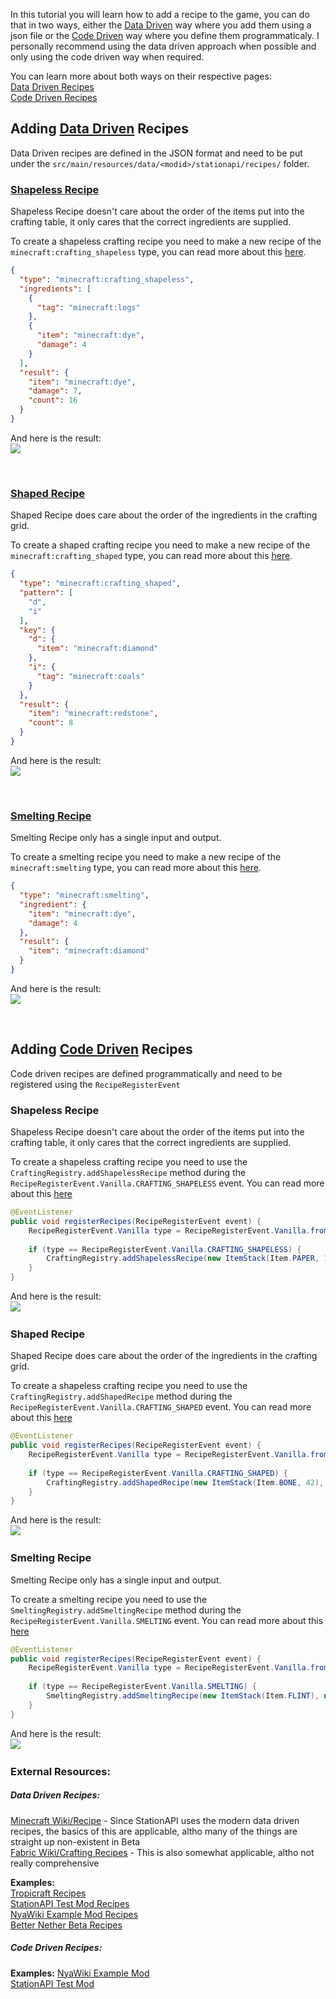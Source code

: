 In this tutorial you will learn how to add a recipe to the game, you can do that in two ways, either the [Data Driven](Data%20Driven%20Recipes.md) way where you add them using a json file or the [Code Driven](Code%20Driven%20Recipes.md) way where you define them programmaticaly. I personally recommend using the data driven approach when possible and only using the code driven way when required.  

You can learn more about both ways on their respective pages:  
[Data Driven Recipes](Data%20Driven%20Recipes.md)  
[Code Driven Recipes](Code%20Driven%20Recipes.md)  

## Adding [Data Driven](Data%20Driven%20Recipes.md) Recipes
Data Driven recipes are defined in the JSON format and need to be put under the `src/main/resources/data/<modid>/stationapi/recipes/` folder.
### [Shapeless Recipe](Data%20Driven%20Recipes.md#Shapeless%20Crafting%20Recipe)
Shapeless Recipe doesn't care about the order of the items put into the crafting table, it only cares that the correct ingredients are supplied.  

To create a shapeless crafting recipe you need to make a new recipe of the `minecraft:crafting_shapeless` type, you can read more about this [here](Data%20Driven%20Recipes.md#Shapeless%20Crafting%20Recipe).  

```json
{  
  "type": "minecraft:crafting_shapeless",  
  "ingredients": [    
    {  
      "tag": "minecraft:logs"  
    },  
    {  
      "item": "minecraft:dye",
      "damage": 4  
    }  
  ],  
  "result": {  
    "item": "minecraft:dye",
    "damage": 7,
    "count": 16
  }  
}
```

And here is the result:  
![](data_crafting_shapeless.png)  

 &nbsp;
### [Shaped Recipe](Data%20Driven%20Recipes#Shaped%20Crafting%20Recipe)
Shaped Recipe does care about the order of the ingredients in the crafting grid.  

To create a shaped crafting recipe you need to make a new recipe of the `minecraft:crafting_shaped` type, you can read more about this [here](Data%20Driven%20Recipes.md#Shaped%20Crafting%20Recipe).  

```json
{  
  "type": "minecraft:crafting_shaped",  
  "pattern": [  
    "d",  
    "i"  
  ],  
  "key": {  
    "d": {  
      "item": "minecraft:diamond"  
    },  
    "i": {  
      "tag": "minecraft:coals"  
    }  
  },  
  "result": {  
    "item": "minecraft:redstone",  
    "count": 8  
  }  
}
```
 And here is the result:  
![](data_crafting_shaped.png)

 &nbsp;  
### [Smelting Recipe](Data%20Driven%20Recipes.md#Smelting%20Recipe)
Smelting Recipe only has a single input and output.  

To create a smelting recipe you need to make a new recipe of the `minecraft:smelting` type, you can read more about this [here](Data%20Driven%20Recipes.md#Smelting%20Recipe).   

```json
{  
  "type": "minecraft:smelting",  
  "ingredient": {  
    "item": "minecraft:dye",
    "damage": 4
  },  
  "result": {  
    "item": "minecraft:diamond"  
  }  
}
```  

And here is the result:  
![](data_smelting.png)
 
 &nbsp;
## Adding [Code Driven](Code%20Driven%20Recipes.md) Recipes
Code driven recipes are defined programmatically and need to be registered using the `RecipeRegisterEvent`
### Shapeless Recipe
Shapeless Recipe doesn't care about the order of the items put into the crafting table, it only cares that the correct ingredients are supplied.     

To create a shapeless crafting recipe you need to use the `CraftingRegistry.addShapelessRecipe` method during the `RecipeRegisterEvent.Vanilla.CRAFTING_SHAPELESS` event.  You can read more about this [here](Code%20Driven%20Recipes.md#Shapeless%20Recipe)  

```java
@EventListener  
public void registerRecipes(RecipeRegisterEvent event) {  
    RecipeRegisterEvent.Vanilla type = RecipeRegisterEvent.Vanilla.fromType(event.recipeId);  
  
    if (type == RecipeRegisterEvent.Vanilla.CRAFTING_SHAPELESS) {  
        CraftingRegistry.addShapelessRecipe(new ItemStack(Item.PAPER, 14), Item.APPLE, Block.DIAMOND_BLOCK);  
    }  
}
```

And here is the result:  
![](code_shapeless_recipe.png)
&nbsp;
### Shaped Recipe
Shaped Recipe does care about the order of the ingredients in the crafting grid.  

To create a shapeless crafting recipe you need to use the `CraftingRegistry.addShapedRecipe` method during the `RecipeRegisterEvent.Vanilla.CRAFTING_SHAPED` event. You can read more about this [here](Code%20Driven%20Recipes.md#Shaped%20Recipe)  

```java
@EventListener  
public void registerRecipes(RecipeRegisterEvent event) {  
    RecipeRegisterEvent.Vanilla type = RecipeRegisterEvent.Vanilla.fromType(event.recipeId);  
  
    if (type == RecipeRegisterEvent.Vanilla.CRAFTING_SHAPED) {  
        CraftingRegistry.addShapedRecipe(new ItemStack(Item.BONE, 42), "owo", "w w", "owo", 'o', new ItemStack(ExampleMod.exampleItem), 'w', new ItemStack(Block.DIAMOND_BLOCK));  
    }
}
```

And here is the result:  
![](code_shaped_recipe.png)
&nbsp;
### Smelting Recipe
Smelting Recipe only has a single input and output.  

To create a smelting recipe you need to use the `SmeltingRegistry.addSmeltingRecipe` method during the `RecipeRegisterEvent.Vanilla.SMELTING` event. You can read more about this [here](Code%20Driven%20Recipes.md#Smelting%20Recipe)  

```java
@EventListener  
public void registerRecipes(RecipeRegisterEvent event) {  
    RecipeRegisterEvent.Vanilla type = RecipeRegisterEvent.Vanilla.fromType(event.recipeId);  
  
    if (type == RecipeRegisterEvent.Vanilla.SMELTING) {  
        SmeltingRegistry.addSmeltingRecipe(new ItemStack(Item.FLINT), new ItemStack(Block.BROWN_MUSHROOM, 8));  
    }  
}
```

And here is the result:  
![](code_smelting_recipe.png)
&nbsp;
### External Resources:
##### Data Driven Recipes:
[Minecraft Wiki/Recipe](https://minecraft.wiki/w/Recipe) - Since StationAPI uses the modern data driven recipes, the basics of this are applicable, altho many of the things are straight up non-existent in Beta  
[Fabric Wiki/Crafting Recipes](https://fabricmc.net/wiki/tutorial:recipes) - This is also somewhat applicable, altho not really comprehensive  

**Examples:**  
[Tropicraft Recipes](https://github.com/DanyGames2014/Tropicraft/tree/master/src/main/resources/data/tropicraft/stationapi/recipes)  
[StationAPI Test Mod Recipes](https://github.com/ModificationStation/StationAPI/tree/master/src/test/resources/data/sltest/stationapi/recipes)  
[NyaWiki Example Mod Recipes](https://github.com/DanyGames2014/nyawiki-example-mod/tree/master/src/main/resources/data/examplemod/stationapi/recipes)  
[Better Nether Beta Recipes](https://github.com/paulevsGitch/BetterNetherBeta/tree/stapi-2.0/src/main/resources/data/bnb/stationapi/recipes)  

##### Code Driven Recipes:
**Examples:**
[NyaWiki Example Mod](https://github.com/DanyGames2014/nyawiki-example-mod/blob/master/src/main/java/net/danygames2014/examplemod/event/RecipeListener.java)  
[StationAPI Test Mod](https://github.com/ModificationStation/StationAPI/blob/master/src/test/java/net/modificationstation/sltest/recipe/RecipeListener.java)  